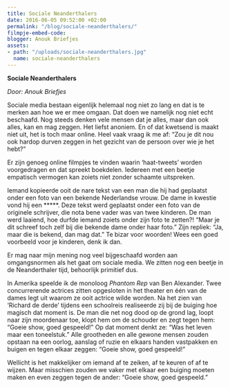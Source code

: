 ```yaml
---
title: Sociale Neanderthalers
date: 2016-06-05 09:52:00 +02:00
permalink: "/blog/sociale-neanderthalers/"
filmpje-embed-code: 
blogger: Anouk Briefjes
assets:
- path: "/uploads/sociale-neanderthalers.jpg"
  name: sociale-neanderthalers
---
```


**Sociale Neanderthalers**

*Door: Anouk Briefjes*

Sociale media bestaan eigenlijk helemaal nog niet zo lang en dat is te merken aan hoe we er mee omgaan. Dat doen we namelijk nog niet echt beschaafd. Nog steeds denken vele mensen dat je alles, maar dan ook alles, kan en mag zeggen. Het liefst anoniem. En of dat kwetsend is maakt niet uit, het is toch maar online. Heel vaak vraag ik me af: “Zou je dit nou ook hardop durven zeggen in het gezicht van de persoon over wie je het hebt?”

Er zijn genoeg online filmpjes te vinden waarin ‘haat-tweets’ worden voorgedragen en dat spreekt boekdelen. Iedereen met een beetje empatisch vermogen kan zoiets niet zonder schaamte uitspreken.

Iemand kopieerde ooit de nare tekst van een man die hij had geplaatst onder een foto van een bekende Nederlandse vrouw. De dame in kwestie vond hij een *****.  Deze tekst werd geplaatst onder een foto van de originele schrijver, die nota bene vader was van twee kinderen. De man werd laaiend, hoe durfde iemand zoiets onder zijn foto te zetten?! “Maar je dit schreef toch zelf bij die bekende dame onder haar foto.” Zijn repliek: “Ja, maar die is bekend, dan mag dat.” 
Te bizar voor woorden! Wees een goed voorbeeld voor je kinderen, denk ik dan.

Er mag naar mijn mening nog veel bijgeschaafd worden aan omgangsnormen als het gaat om sociale media. We zitten nog een beetje in de Neanderthaler tijd, behoorlijk primitief dus. 

In Amerika speelde ik de monoloog *Phantom Rep* van Ben Alexander. Twee concurrerende actrices zitten opgesloten in het theater en één van de dames legt uit waarom ze ooit actrice wilde worden. Na het zien van ‘Richard de derde’ tijdens een schoolreis realiseerde zij bij de buiging hoe magisch dat moment is. De man die net nog dood op de grond lag, loopt naar zijn moordenaar toe, klopt hem om de schouder en zegt tegen hem: “Goeie show, goed gespeeld!” Op dat moment denkt ze: “Was het leven maar een toneelstuk.” Alle grootheden en alle gewone mensen zouden opstaan na een oorlog, aanslag of ruzie en elkaars handen vastpakken en buigen en tegen elkaar zeggen: “Goeie show, goed gespeeld!”

Wellicht is het makkelijker om iemand af te zeiken, af te keuren of af te wijzen. Maar misschien zouden we vaker met elkaar een buiging moeten maken en even zeggen tegen de ander: “Goeie show, goed gespeeld.”
